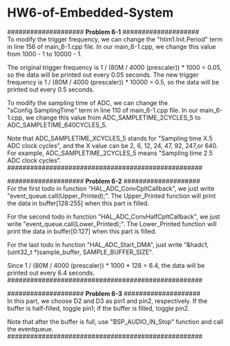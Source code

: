 # HW6-of-Embedded-System

#################### **Problem 6-1** ####################  
To modify the trigger frequency, we can change the "htim1.Init.Period" term in line 156 of main_6-1.cpp file. In our main_6-1.cpp, we change this value from 1000 - 1 to 10000 - 1.  

The original trigger frequency is 1 / (80M / 4000 (prescaler)) * 1000 = 0.05, so the data will be printed out every 0.05 seconds. The new trigger frequency is 1 / (80M / 4000 (prescaler)) * 10000 = 0.5, so the data will be printed out every 0.5 seconds.  

To modify the sampling time of ADC, we can change the "sConfig.SamplingTime" term in line 110 of main_6-1.cpp file. In our main_6-1.cpp, we change this value from ADC_SAMPLETIME_2CYCLES_5 to ADC_SAMPLETIME_640CYCLES_5.  

Note that ADC_SAMPLETIME_XCYCLES_5 stands for "Sampling time X.5 ADC clock cycles", and the X value can be 2, 6, 12, 24, 47, 92, 247,or 640. For example, ADC_SAMPLETIME_2CYCLES_5 means "Sampling time 2.5 ADC clock cycles".  
###################################################  
  
#################### **Problem 6-2** ####################  
For the first todo in function "HAL_ADC_ConvCpltCallback", we just write "event_queue.call(Upper_Printed);". The Upper_Printed function will print the data in buffer[128:255] when this part is filled.  

For the second todo in function "HAL_ADC_ConvHalfCpltCallback", we just write "event_queue.call(Lower_Printed);". The Lower_Printed function will print the data in buffer[0:127] when this part is filled.  

For the last todo in function "HAL_ADC_Start_DMA", just write "&hadc1, (uint32_t *)sample_buffer, SAMPLE_BUFFER_SIZE".  

Since 1 / (80M / 4000 (prescaler)) * 1000 * 128 = 6.4, the data will be printed out every 6.4 seconds.  
###################################################  

#################### **Problem 6-3** ####################  
In this part, we choose D2 and D3 as pin1 and pin2, respectively. If the buffer is half-filled, toggle pin1; if the buffer is filled, toggle pin2.  

Note that after the buffer is full, use "BSP_AUDIO_IN_Stop" function and call the eventqueue.  
###################################################  
